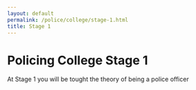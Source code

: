 ```yaml
---
layout: default
permalink: /police/college/stage-1.html
title: Stage 1
---
```


# Policing College Stage 1

At Stage 1 you will be tought the theory of being a police officer
